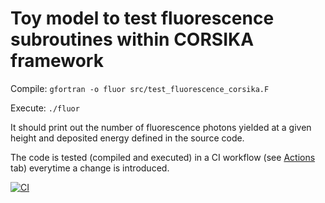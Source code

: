 # Toy model to test fluorescence subroutines within CORSIKA framework

Compile: `gfortran -o fluor src/test_fluorescence_corsika.F`

Execute: `./fluor` 

It should print out the number of fluorescence photons yielded at a given height and deposited energy defined in the source code.

The code is tested (compiled and executed) in a CI workflow (see [Actions](https://github.com/morcuended/test-fluorescence/actions/workflows/ci.yml) tab) everytime a change is introduced.

[![CI](https://github.com/morcuended/test-fluorescence/actions/workflows/ci.yml/badge.svg?branch=main)](https://github.com/morcuended/test-fluorescence/actions/workflows/ci.yml)
